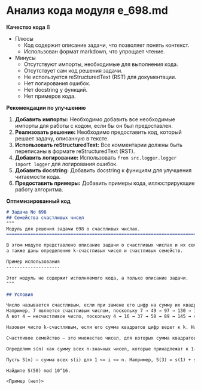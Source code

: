 # Анализ кода модуля e_698.md

**Качество кода**
8
- Плюсы
    - Код содержит описание задачи, что позволяет понять контекст.
    - Использован формат markdown, что упрощает чтение.
- Минусы
    - Отсутствуют импорты, необходимые для выполнения кода.
    - Отсутствует сам код решения задачи.
    - Не используется reStructuredText (RST) для документации.
    - Нет логирования ошибок.
    - Нет docstring у функций.
    - Нет примеров кода.

**Рекомендации по улучшению**

1.  **Добавить импорты:** Необходимо добавить все необходимые импорты для работы с кодом, если бы он был предоставлен.
2.  **Реализовать решение:** Необходимо предоставить код, который решает задачу, описанную в тексте.
3.  **Использовать reStructuredText:** Все комментарии должны быть переписаны в формате reStructuredText (RST).
4.  **Добавить логирование:** Использовать `from src.logger.logger import logger` для логирования ошибок.
5.  **Добавить docstring:** Добавить docstring к функциям для улучшения читаемости кода.
6.  **Предоставить примеры:** Добавить примеры кода, иллюстрирующие работу алгоритма.

**Оптимизированный код**

```markdown
# Задача No 698
## Семейства счастливых чисел
"""
Модуль для решения задачи 698 о счастливых числах.
=========================================================================================

В этом модуле представлено описание задачи о счастливых числах и их семействах,
а также даны определения k-счастливых чисел и счастливых семейств.

Пример использования
--------------------

Этот модуль не содержит исполняемого кода, а только описание задачи.
"""

## Условия

Число называется счастливым, если при замене его цифр на сумму их квадратов, а затем итерации процесса, в конечном итоге получится число 1.
Например, 7 является счастливым числом, поскольку 7 → 49 → 97 → 130 → 10 → 1. 
А вот 4 — несчастливое число, поскольку 4 → 16 → 37 → 58 → 89 → 145 → 42 → 20 → 4 и так по кругу.

Назовем число k-счастливым, если его сумма квадратов цифр ведет к k. Например, 7 — 1-счастливое число, 4 — 4-счастливое число.

Счастливое семейство — это множество чисел, для которых сумма квадратов их цифр при итерациях приводит к одному и тому же числу k.

Определим s(n) как сумму всех n-значных чисел, которые принадлежат к 1-счастливому семейству. Например, s(2) = 20892.

Пусть S(n) — сумма всех s(i) для 1 <= i <= n. Например, S(3) = s(1) + s(2) + s(3) = 124762.

Найдите S(50) mod 10^16.

<Пример (нет)>
```